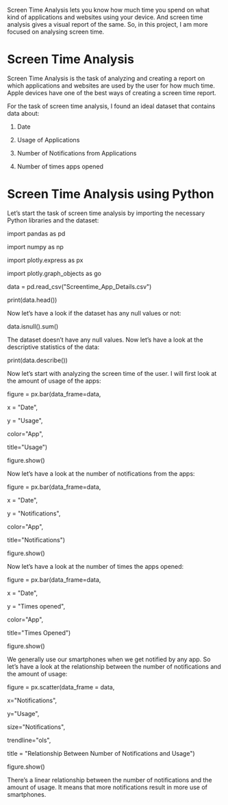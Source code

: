 Screen Time Analysis lets you know how much time you spend on what kind of applications and websites using your device. And screen time analysis gives a visual report of the same. So, in this project, I am more focused on analysing screen time. <p>

# Screen Time Analysis
Screen Time Analysis is the task of analyzing and creating a report on which applications and websites are used by the user for how much time. Apple devices have one of the best ways of creating a screen time report.<p>

For the task of screen time analysis, I found an ideal dataset that contains data about: <p>

1. Date  <p>
2. Usage of Applications  <p>
3. Number of Notifications from Applications  <p>
4. Number of times apps opened <p>

# Screen Time Analysis using Python
Let’s start the task of screen time analysis by importing the necessary Python libraries and the dataset: <p>

import pandas as pd <p>
import numpy as np <p>
import plotly.express as px <p>
import plotly.graph_objects as go <p>

data = pd.read_csv("Screentime_App_Details.csv") <p>
print(data.head()) <p>

Now let’s have a look if the dataset has any null values or not: <p>

data.isnull().sum() <p>

The dataset doesn’t have any null values. Now let’s have a look at the descriptive statistics of the data: <p>
print(data.describe()) <p>

Now let’s start with analyzing the screen time of the user. I will first look at the amount of usage of the apps: <p>
 
figure = px.bar(data_frame=data,  <p>
                x = "Date",  <p>
                y = "Usage",  <p>
                color="App",  <p>
                title="Usage") <p>
figure.show() <p>

Now let’s have a look at the number of notifications from the apps: <p>

figure = px.bar(data_frame=data,  <p>
                x = "Date",  <p>
                y = "Notifications",  <p>
                color="App",  <p>
                title="Notifications") <p>
figure.show() <p>

Now let’s have a look at the number of times the apps opened:  <p>

figure = px.bar(data_frame=data,    <p>
                x = "Date",  <p>
                y = "Times opened",  <p>
                color="App", <p>
                title="Times Opened") <p>
figure.show() <p>

We generally use our smartphones when we get notified by any app. So let’s have a look at the relationship between the number of notifications and the amount of usage: <p>

figure = px.scatter(data_frame = data,  <p>
                    x="Notifications", <p>
                    y="Usage",   <p>
                    size="Notifications",  <p>
                    trendline="ols",  <p>
                    title = "Relationship Between Number of Notifications and Usage") <p>
figure.show() <p>

There’s a linear relationship between the number of notifications and the amount of usage. It means that more notifications result in more use of smartphones. <p>

